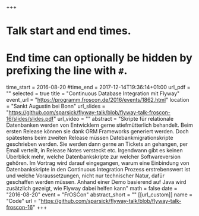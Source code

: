 +++
# Talk start and end times.
# End time can optionally be hidden by prefixing the line with `#`.
time_start = 2016-08-20
#time_end = 2017-12-14T19:36:14+01:00
url_pdf = ""
selected = true
title = "Continuous Database Integration mit Flyway"
event_url = "https://programm.froscon.de/2016/events/1862.html"
location = "Sankt Augustin bei Bonn"
url_slides = "https://github.com/sparsick/flyway-talk/blob/flyway-talk-froscon-16/slides/slides.pdf"
url_video = ""
abstract = "Skripte für relationale Datenbanken werden von Entwicklern gerne stiefmütterlich behandelt. Beim ersten Release können sie dank ORM Frameworks generiert werden. Doch spätestens beim zweiten Release müssen Datebankmigrationskripte geschrieben werden. Sie werden dann gerne an Tickets an gehangen, per Email verteilt, in Release Notes versteckt etc. Irgendwann gibt es keinen Überblick mehr, welche Datenbankskripte zur welcher Softwareversion gehören. Im Vortrag wird darauf eingegangen, warum eine Einbindung von Datenbankskripte in den Continuous Integration Prozess erstrebenswert ist und welche Voraussetzungen, nicht nur technischer Natur, dafür geschaffen werden müssen. Anhand einer Demo basierend auf Java wird zusätzlich gezeigt, wie Flyway dabei helfen kann"
math = false
date = "2016-08-20"
event = "FrOSCon"
abstract_short = ""
[[url_custom]]
name = "Code"
url = "https://github.com/sparsick/flyway-talk/blob/flyway-talk-froscon-16"
+++
